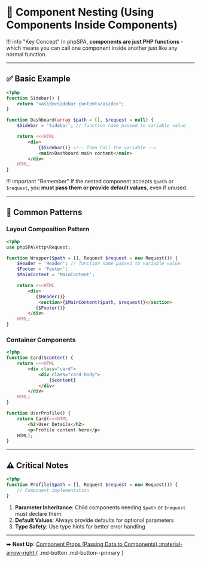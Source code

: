 # 🧬 Component Nesting (Using Components Inside Components)

!!! info "Key Concept"
    In phpSPA, **components are just PHP functions** - which means you can call one component inside another just like any normal function.

---

## ✅ Basic Example

```php title="Nesting components like functions"
<?php
function Sidebar() {
    return "<aside>Sidebar content</aside>";
}

function Dashboard(array $path = [], $request = null) {
    $Sidebar = 'Sidebar'; // function name passed to variable value

    return <<<HTML
        <div>
            {$Sidebar()} <!-- Then Call the variable -->
            <main>Dashboard main content</main>
        </div>
    HTML;
}
```

!!! important "Remember"
    If the nested component accepts `$path` or `$request`, you **must pass them or provide default values**, even if unused.

---

## 🔄 Common Patterns

### Layout Composition Pattern

```php title="Building layouts with nested components"
<?php
use phpSPA\Http\Request;

function Wrapper($path = [], Request $request = new Request()) {
    $Header = 'Header'; // function name passed to variable value
    $Footer = 'Footer';
    $MainContent = 'MainContent';

    return <<<HTML
        <div>
           {$Header()}
            <section>{$MainContent($path, $request)}</section>
           {$Footer()}
        </div>
    HTML;
}
```

### Container Components

```php title="Wrapper components with slots"
<?php
function Card($content) {
    return <<<HTML
        <div class="card">
            <div class="card-body">
                {$content}
            </div>
        </div>
    HTML;
}

function UserProfile() {
    return Card(<<<HTML
        <h2>User Details</h2>
        <p>Profile content here</p>
    HTML);
}
```

---

## ⚠️ Critical Notes

```php title="Required parameters example"
<?php
function Profile($path = [], Request $request = new Request()) {
    // Component implementation
}
```

1. **Parameter Inheritance**: Child components needing `$path` or `$request` must declare them
2. **Default Values**: Always provide defaults for optional parameters
3. **Type Safety**: Use type hints for better error handling

---

➡️ **Next Up**: [Component Props (Passing Data to Components) :material-arrow-right:](./11-component-props.md){ .md-button .md-button--primary }
